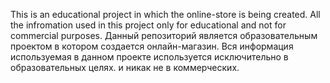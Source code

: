 This is an educational project in which the online-store is being created. All the infromation used in this project only for educational and not for commercial purposes. Данный репозиторий является образовательным проектом в котором создается онлайн-магазин. Вся информация используемая в данном проекте используется исключительно в образовательных целях. и никак не в коммерческих.
